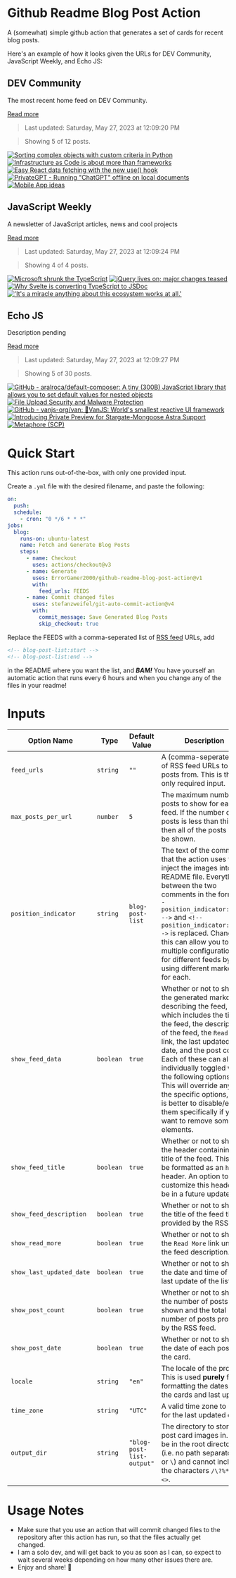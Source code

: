 # Github Readme Blog Post Action

A (somewhat) simple github action that generates a set of cards for recent blog posts.

Here's an example of how it looks given the URLs for DEV Community, JavaScript Weekly, and Echo JS:

<!-- post-list:start -->
## DEV Community

The most recent home feed on DEV Community.

[Read more](https://dev.to)
> Last updated: Saturday, May 27, 2023 at 12:09:20 PM

> Showing 5 of 12 posts.

[![Sorting complex objects with custom criteria in Python](https://raw.githubusercontent.com/ErrorGamer2000/github-readme-blog-post-action/main/generated_files/DEV_Community/Sorting_complex_objects_with_custom_criteria_in_Python.svg)](https://dev.to/renzhamin/sorting-complex-objects-with-custom-criteria-in-python-i89)
[![Infrastructure as Code is about more than frameworks](https://raw.githubusercontent.com/ErrorGamer2000/github-readme-blog-post-action/main/generated_files/DEV_Community/Infrastructure_as_Code_is_about_more_than_frameworks.svg)](https://dev.to/aws-builders/infrastructure-as-code-is-about-more-than-frameworks-ipd)
[![Easy React data fetching with the new `use()` hook](https://raw.githubusercontent.com/ErrorGamer2000/github-readme-blog-post-action/main/generated_files/DEV_Community/Easy_React_data_fetching_with_the_new_`use()`_hook.svg)](https://dev.to/chiubaca/easy-react-data-fetching-with-use-16jg)
[![PrivateGPT - Running "ChatGPT" offline on local documents](https://raw.githubusercontent.com/ErrorGamer2000/github-readme-blog-post-action/main/generated_files/DEV_Community/PrivateGPT_-_Running__ChatGPT__offline_on_local_documents.svg)](https://dev.to/codepo8/privategpt-running-chatgpt-offline-on-local-documents-5b17)
[![Mobile App ideas](https://raw.githubusercontent.com/ErrorGamer2000/github-readme-blog-post-action/main/generated_files/DEV_Community/Mobile_App_ideas.svg)](https://dev.to/ytskk/open-project-ideas-27nh)


## JavaScript Weekly

A newsletter of JavaScript articles, news and cool projects

[Read more](https://javascriptweekly.com/)
> Last updated: Saturday, May 27, 2023 at 12:09:24 PM

> Showing 4 of 4 posts.

[![Microsoft shrunk the TypeScript](https://raw.githubusercontent.com/ErrorGamer2000/github-readme-blog-post-action/main/generated_files/JavaScript_Weekly/Microsoft_shrunk_the_TypeScript.svg)](https://javascriptweekly.com/issues/640)
[![jQuery lives on; major changes teased](https://raw.githubusercontent.com/ErrorGamer2000/github-readme-blog-post-action/main/generated_files/JavaScript_Weekly/jQuery_lives_on;_major_changes_teased.svg)](https://javascriptweekly.com/issues/639)
[![Why Svelte is converting TypeScript to JSDoc](https://raw.githubusercontent.com/ErrorGamer2000/github-readme-blog-post-action/main/generated_files/JavaScript_Weekly/Why_Svelte_is_converting_TypeScript_to_JSDoc.svg)](https://javascriptweekly.com/issues/638)
[!['It's a miracle anything about this ecosystem works at all.'](https://raw.githubusercontent.com/ErrorGamer2000/github-readme-blog-post-action/main/generated_files/JavaScript_Weekly/'It's_a_miracle_anything_about_this_ecosystem_works_at_all.'.svg)](https://javascriptweekly.com/issues/637)


## Echo JS

Description pending

[Read more](
http://www.echojs.com
)
> Last updated: Saturday, May 27, 2023 at 12:09:27 PM

> Showing 5 of 30 posts.

[![GitHub - aralroca/default-composer: A tiny (300B) JavaScript library that allows you to set default values for nested objects](https://raw.githubusercontent.com/ErrorGamer2000/github-readme-blog-post-action/main/generated_files/_Echo_JS_/GitHub_-_aralroca_default-composer__A_tiny_(300B)_JavaScript_library_that_allows_you_to_set_default_values_for_nested_objects.svg)](https://github.com/aralroca/default-composer)
[![File Upload Security and Malware Protection](https://raw.githubusercontent.com/ErrorGamer2000/github-readme-blog-post-action/main/generated_files/_Echo_JS_/File_Upload_Security_and_Malware_Protection.svg)](https://austingil.com/file-upload-security-and-malware-protection/)
[![GitHub - vanjs-org/van: 🍦VanJS: World's smallest reactive UI framework](https://raw.githubusercontent.com/ErrorGamer2000/github-readme-blog-post-action/main/generated_files/_Echo_JS_/GitHub_-_vanjs-org_van__🍦VanJS__World's_smallest_reactive_UI_framework.svg)](https://github.com/vanjs-org/van)
[![Introducing Private Preview for Stargate-Mongoose Astra Support](https://raw.githubusercontent.com/ErrorGamer2000/github-readme-blog-post-action/main/generated_files/_Echo_JS_/Introducing_Private_Preview_for_Stargate-Mongoose_Astra_Support.svg)](http://www.thecodebarbarian.com/introducing-private-preview-for-stargate-mongoose-astra)
[![Metaphore (SCP)](https://raw.githubusercontent.com/ErrorGamer2000/github-readme-blog-post-action/main/generated_files/_Echo_JS_/Metaphore_(SCP).svg)](https://metaphore.vercel.app)


<!-- post-list:end -->

# Quick Start

This action runs out-of-the-box, with only one provided input.

Create a `.yml` file with the desired filename, and paste the following:

```yml
on:
  push:
  schedule:
    - cron: "0 */6 * * *"
jobs:
  blog:
    runs-on: ubuntu-latest
    name: Fetch and Generate Blog Posts
    steps:
      - name: Checkout
        uses: actions/checkout@v3
      - name: Generate
        uses: ErrorGamer2000/github-readme-blog-post-action@v1
        with:
          feed_urls: FEEDS
      - name: Commit changed files
        uses: stefanzweifel/git-auto-commit-action@v4
        with:
          commit_message: Save Generated Blog Posts
          skip_checkout: true
```

Replace the FEEDS with a comma-seperated list of [RSS feed](https://rss.com/blog/how-do-rss-feeds-work/) URLs, add

```md
<!-- blog-post-list:start -->
<!-- blog-post-list:end -->
```

in the README where you want the list, and **_BAM!_** You have yourself an automatic action that runs every 6 hours and when you change any of the files in your readme!

# Inputs

<table>
  <thead>
    <tr>
      <th>Option Name</th>
      <th>Type</th>
      <th>Default Value</th>
      <th>Description</th>
    </tr>
  </thead>
  <tbody>
    <tr>
      <td><code>feed_urls</code></td>
      <td><code>string</code></td>
      <td><code>""</code></td>
      <td>A (comma-seperated) list of RSS feed URLs to load posts from. This is the only required input.</td>
    </tr>
    <tr>
      <td><code>max_posts_per_url</code></td>
      <td><code>number</code></td>
      <td><code>5</code></td>
      <td>The maximum number of posts to show for each feed. If the number of posts is less than this, then all of the posts will be shown.</td>
    </tr>
    <tr>
      <td><code>position_indicator</code></td>
      <td><code>string</code></td>
      <td><code>blog-post-list</code></td>
      <td>The text of the comments that the action uses to inject the images into the README file. Everything between the two comments in the form <code>&lt;!-- position_indicator:start --&gt;</code> and <code>&lt;!-- position_indicator:end --&gt;</code> is replaced. Changing this can allow you to use multiple configurations for different feeds by using different markers for each.</td>
    </tr>
    <tr>
      <td><code>show_feed_data</code></td>
      <td><code>boolean</code></td>
      <td><code>true</code></td>
      <td>Whether or not to show the generated markdown describing the feed, which includes the title of the feed, the description of the feed, the <code>Read More</code> link, the last updated date, and the post count. Each of these can also be individually toggled with the following options. This will override any of the specific options, so it is better to disable/enable them specifically if you want to remove some elements.</td>
    </tr>
    <tr>
      <td><code>show_feed_title</code></td>
      <td><code>boolean</code></td>
      <td><code>true</code></td>
      <td>Whether or not to show the header containing the title of the feed. This will be formatted as an <code>h2</code> header. An option to customize this header will be in a future update.</td>
    </tr>
    <tr>
      <td><code>show_feed_description</code></td>
      <td><code>boolean</code></td>
      <td><code>true</code></td>
      <td>Whether or not to show the title of the feed that is provided by the RSS feed.</td>
    </tr>
    <tr>
      <td><code>show_read_more</code></td>
      <td><code>boolean</code></td>
      <td><code>true</code></td>
      <td>Whether or not to show the <code>Read More</code> link under the feed description.</td>
    </tr>
    <tr>
      <td><code>show_last_updated_date</code></td>
      <td><code>boolean</code></td>
      <td><code>true</code></td>
      <td>Whether or not to show the date and time of the last update of the list.</td>
    </tr>
    <tr>
      <td><code>show_post_count</code></td>
      <td><code>boolean</code></td>
      <td><code>true</code></td>
      <td>Whether or not to show the number of posts shown and the total number of posts provided by the RSS feed.</td>
    </tr>
    <tr>
      <td><code>show_post_date</code></td>
      <td><code>boolean</code></td>
      <td><code>true</code></td>
      <td>Whether or not to show the date of each post on the card.</td>
    </tr>
    <tr>
      <td><code>locale</code></td>
      <td><code>string</code></td>
      <td><code>"en"</code></td>
      <td>The locale of the project. This is used <strong>purely</strong> for formatting the dates of the cards and last update.</td>
    </tr>
    <tr>
      <td><code>time_zone</code></td>
      <td><code>string</code></td>
      <td><code>"UTC"</code></td>
      <td>A valid time zone to use for the last updated date.</td>
    </tr>
    <tr>
      <td><code>output_dir</code></td>
      <td><code>string</code></td>
      <td><code>"blog-post-list-output"</code></td>
      <td>The directory to store the post card images in. Must be in the root directory (i.e. no path separators <code>/</code> or <code>\</code>) and cannot include the characters <code>/\?%*:|"&lt;&gt;</code>.</td>
    </tr>
<!--
    <tr>
      <td><code></code></td>
      <td><cde></cde></td>
      <td><code></code></td>
      <td></td>
    </tr>
-->
  </tbody>
</table>

# Usage Notes

- Make sure that you use an action that will commit changed files to the repository after this action has run, so that the files actually get changed.
- I am a solo dev, and will get back to you as soon as I can, so expect to wait several weeks depending on how many other issues there are.
- Enjoy and share! 🤗
